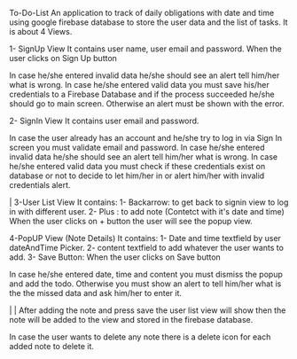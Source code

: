 To-Do-List
An application to track of daily obligations with date and time using google firebase database to store the user data and the list of tasks. It is about 4 Views.

1- SignUp View
It contains user name, user email and password.
When the user clicks on Sign Up button

In case he/she entered invalid data he/she should see an alert tell him/her what is wrong.
In case he/she entered valid data you must save his/her credentials to a Firebase Database and if the process succeeded he/she should go to main screen. Otherwise an alert must be shown with the error.




2- SignIn View
It contains user email and password.

In case the user already has an account and he/she try to log in via Sign In screen you must validate email and password.
In case he/she entered invalid data he/she should see an alert tell him/her what is wrong.
In case he/she entered valid data you must check if these credentials exist on database or not to decide to let him/her in or alert him/her with invalid credentials alert.


 | 
3-User List View
It contains:
1- Backarrow: to get back to signin view to log in with different user.
2- Plus : to add note (Contetct with it's date and time)
When the user clicks on + button the user will see the popup view.



4-PopUP View (Note Details)
It contains:
1- Date and time textfield by user dateAndTime Picker.
2- content textfield to add whatever the user wants to add.
3- Save Button:
When the user clicks on Save button

In case he/she entered date, time and content you must dismiss the popup and add the todo.
Otherwise you must show an alert to tell him/her what is the the missed data and ask him/her to enter it.

 |  | 
After adding the note and press save the user list view will show then the note will be added to the view and stored in the firebase database.



In case the user wants to delete any note there is a delete icon for each added note to delete it.

